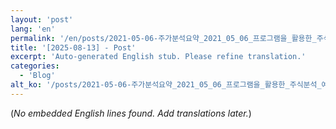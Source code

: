 ```yaml
---
layout: 'post'
lang: 'en'
permalink: '/en/posts/2021-05-06-주가분석요약_2021_05_06_프로그램을_활용한_주식분석_예상결과_16_37_59/'
title: '[2025-08-13] - Post'
excerpt: 'Auto-generated English stub. Please refine translation.'
categories:
  - 'Blog'
alt_ko: '/posts/2021-05-06-주가분석요약_2021_05_06_프로그램을_활용한_주식분석_예상결과_16_37_59/'
---
```


(*No embedded English lines found. Add translations later.*)
